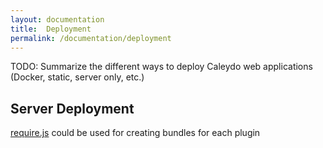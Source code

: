 ```yaml
---
layout: documentation
title:  Deployment
permalink: /documentation/deployment
---
```


TODO: Summarize the different ways to deploy Caleydo web applications (Docker, static, server only, etc.)

## Server Deployment

[require.js](http://requirejs.org/docs/optimization.html) could be used for creating bundles for each plugin